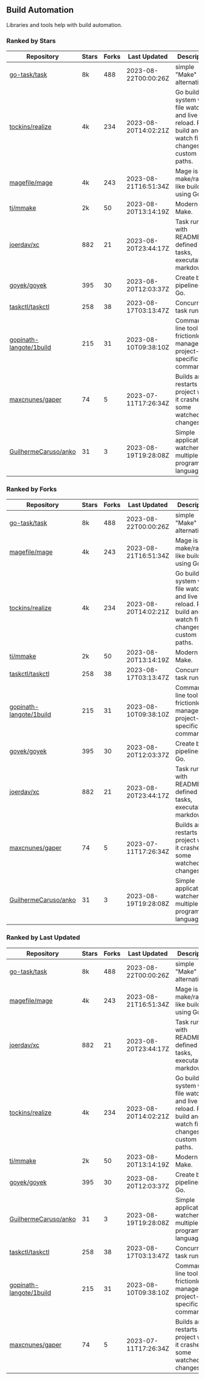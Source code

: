 ## Build Automation

Libraries and tools help with build automation.

### Ranked by Stars

| Repository | Stars | Forks | Last Updated | Description | 
|------------|-------|-------|--------------|-------------|
| [go-task/task](https://github.com/go-task/task) | 8k | 488 | 2023-08-22T00:00:26Z |  simple "Make" alternative. |
| [tockins/realize](https://github.com/tockins/realize) | 4k | 234 | 2023-08-20T14:02:21Z |  Go build a system with file watchers and live to reload. Run, build and watch file changes with custom paths. |
| [magefile/mage](https://github.com/magefile/mage) | 4k | 243 | 2023-08-21T16:51:34Z |  Mage is a make/rake-like build tool using Go. |
| [tj/mmake](https://github.com/tj/mmake) | 2k | 50 | 2023-08-20T13:14:19Z |  Modern Make. |
| [joerdav/xc](https://github.com/joerdav/xc) | 882 | 21 | 2023-08-20T23:44:17Z |  Task runner with README.md defined tasks, executable markdown. |
| [goyek/goyek](https://github.com/goyek/goyek) | 395 | 30 | 2023-08-20T12:03:37Z |  Create build pipelines in Go. |
| [taskctl/taskctl](https://github.com/taskctl/taskctl) | 258 | 38 | 2023-08-17T03:13:47Z |  Concurrent task runner. |
| [gopinath-langote/1build](https://github.com/gopinath-langote/1build) | 215 | 31 | 2023-08-10T09:38:10Z |  Command line tool to frictionlessly manage project-specific commands. |
| [maxcnunes/gaper](https://github.com/maxcnunes/gaper) | 74 | 5 | 2023-07-11T17:26:34Z |  Builds and restarts a Go project when it crashes or some watched file changes. |
| [GuilhermeCaruso/anko](https://github.com/GuilhermeCaruso/anko) | 31 | 3 | 2023-08-19T19:28:08Z |  Simple application watcher for multiple programming languages. |

### Ranked by Forks

| Repository | Stars | Forks | Last Updated | Description | 
|------------|-------|-------|--------------|-------------|
| [go-task/task](https://github.com/go-task/task) | 8k | 488 | 2023-08-22T00:00:26Z |  simple "Make" alternative. |
| [magefile/mage](https://github.com/magefile/mage) | 4k | 243 | 2023-08-21T16:51:34Z |  Mage is a make/rake-like build tool using Go. |
| [tockins/realize](https://github.com/tockins/realize) | 4k | 234 | 2023-08-20T14:02:21Z |  Go build a system with file watchers and live to reload. Run, build and watch file changes with custom paths. |
| [tj/mmake](https://github.com/tj/mmake) | 2k | 50 | 2023-08-20T13:14:19Z |  Modern Make. |
| [taskctl/taskctl](https://github.com/taskctl/taskctl) | 258 | 38 | 2023-08-17T03:13:47Z |  Concurrent task runner. |
| [gopinath-langote/1build](https://github.com/gopinath-langote/1build) | 215 | 31 | 2023-08-10T09:38:10Z |  Command line tool to frictionlessly manage project-specific commands. |
| [goyek/goyek](https://github.com/goyek/goyek) | 395 | 30 | 2023-08-20T12:03:37Z |  Create build pipelines in Go. |
| [joerdav/xc](https://github.com/joerdav/xc) | 882 | 21 | 2023-08-20T23:44:17Z |  Task runner with README.md defined tasks, executable markdown. |
| [maxcnunes/gaper](https://github.com/maxcnunes/gaper) | 74 | 5 | 2023-07-11T17:26:34Z |  Builds and restarts a Go project when it crashes or some watched file changes. |
| [GuilhermeCaruso/anko](https://github.com/GuilhermeCaruso/anko) | 31 | 3 | 2023-08-19T19:28:08Z |  Simple application watcher for multiple programming languages. |

### Ranked by Last Updated

| Repository | Stars | Forks | Last Updated | Description | 
|------------|-------|-------|--------------|-------------|
| [go-task/task](https://github.com/go-task/task) | 8k | 488 | 2023-08-22T00:00:26Z |  simple "Make" alternative. |
| [magefile/mage](https://github.com/magefile/mage) | 4k | 243 | 2023-08-21T16:51:34Z |  Mage is a make/rake-like build tool using Go. |
| [joerdav/xc](https://github.com/joerdav/xc) | 882 | 21 | 2023-08-20T23:44:17Z |  Task runner with README.md defined tasks, executable markdown. |
| [tockins/realize](https://github.com/tockins/realize) | 4k | 234 | 2023-08-20T14:02:21Z |  Go build a system with file watchers and live to reload. Run, build and watch file changes with custom paths. |
| [tj/mmake](https://github.com/tj/mmake) | 2k | 50 | 2023-08-20T13:14:19Z |  Modern Make. |
| [goyek/goyek](https://github.com/goyek/goyek) | 395 | 30 | 2023-08-20T12:03:37Z |  Create build pipelines in Go. |
| [GuilhermeCaruso/anko](https://github.com/GuilhermeCaruso/anko) | 31 | 3 | 2023-08-19T19:28:08Z |  Simple application watcher for multiple programming languages. |
| [taskctl/taskctl](https://github.com/taskctl/taskctl) | 258 | 38 | 2023-08-17T03:13:47Z |  Concurrent task runner. |
| [gopinath-langote/1build](https://github.com/gopinath-langote/1build) | 215 | 31 | 2023-08-10T09:38:10Z |  Command line tool to frictionlessly manage project-specific commands. |
| [maxcnunes/gaper](https://github.com/maxcnunes/gaper) | 74 | 5 | 2023-07-11T17:26:34Z |  Builds and restarts a Go project when it crashes or some watched file changes. |


